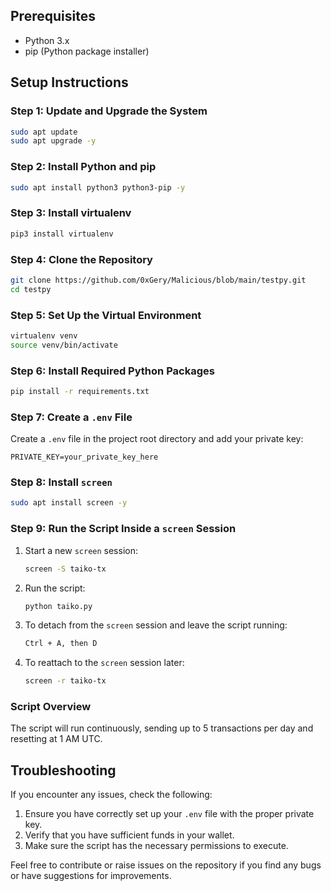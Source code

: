## Prerequisites

- Python 3.x
- pip (Python package installer)

## Setup Instructions

### Step 1: Update and Upgrade the System


```bash
sudo apt update
sudo apt upgrade -y
```

### Step 2: Install Python and pip

```bash
sudo apt install python3 python3-pip -y
```

### Step 3: Install virtualenv

```bash
pip3 install virtualenv
```

### Step 4: Clone the Repository

```bash
git clone https://github.com/0xGery/Malicious/blob/main/testpy.git
cd testpy
```

### Step 5: Set Up the Virtual Environment

```bash
virtualenv venv
source venv/bin/activate
```

### Step 6: Install Required Python Packages

```bash
pip install -r requirements.txt
```

### Step 7: Create a `.env` File

Create a `.env` file in the project root directory and add your private key:

```plaintext
PRIVATE_KEY=your_private_key_here
```

### Step 8: Install `screen`

```bash
sudo apt install screen -y
```

### Step 9: Run the Script Inside a `screen` Session

1. Start a new `screen` session:

    ```bash
    screen -S taiko-tx
    ```

2. Run the script:

    ```bash
    python taiko.py
    ```

3. To detach from the `screen` session and leave the script running:

    ```bash
    Ctrl + A, then D
    ```

4. To reattach to the `screen` session later:

    ```bash
    screen -r taiko-tx
    ```

### Script Overview

The script will run continuously, sending up to 5 transactions per day and resetting at 1 AM UTC.

## Troubleshooting

If you encounter any issues, check the following:

1. Ensure you have correctly set up your `.env` file with the proper private key.
2. Verify that you have sufficient funds in your wallet.
3. Make sure the script has the necessary permissions to execute.

Feel free to contribute or raise issues on the repository if you find any bugs or have suggestions for improvements.
